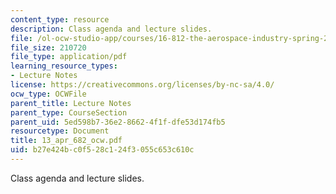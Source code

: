 ```yaml
---
content_type: resource
description: Class agenda and lecture slides.
file: /ol-ocw-studio-app/courses/16-812-the-aerospace-industry-spring-2004/b27e424bc0f528c124f3055c653c610c_13_apr_682_ocw.pdf
file_size: 210720
file_type: application/pdf
learning_resource_types:
- Lecture Notes
license: https://creativecommons.org/licenses/by-nc-sa/4.0/
ocw_type: OCWFile
parent_title: Lecture Notes
parent_type: CourseSection
parent_uid: 5ed598b7-36e2-8662-4f1f-dfe53d174fb5
resourcetype: Document
title: 13_apr_682_ocw.pdf
uid: b27e424b-c0f5-28c1-24f3-055c653c610c
---
```

Class agenda and lecture slides.